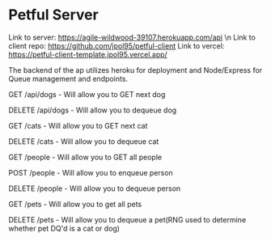 # Petful Server

Link to server: https://agile-wildwood-39107.herokuapp.com/api \n
Link to client repo: https://github.com/jpol95/petful-client
Link to vercel: https://petful-client-template.jpol95.vercel.app/

The backend of the ap utilizes heroku for deployment and Node/Express for Queue management and endpoints. 

GET /api/dogs - Will allow you to GET next dog

DELETE /api/dogs - Will allow you to dequeue dog

GET /cats - Will allow you to GET next cat

DELETE /cats - Will allow you to dequeue cat

GET /people - Will allow you to GET all people

POST /people - Will allow you to enqueue person

DELETE /people - Will allow you to dequeue person

GET /pets - Will allow you to get all pets 

DELETE /pets - Will allow you to dequeue a pet(RNG used to determine whether pet DQ'd is a cat or dog)
